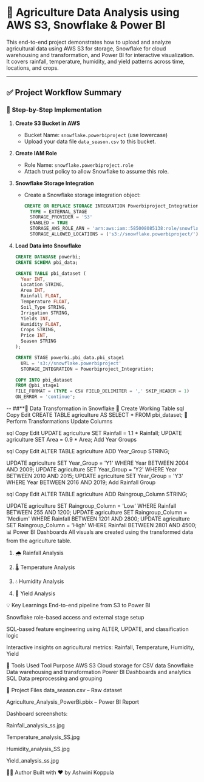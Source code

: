 # 🌾 Agriculture Data Analysis using AWS S3, Snowflake & Power BI

This end-to-end project demonstrates how to upload and analyze agricultural data using AWS S3 for storage, Snowflake for cloud warehousing and transformation, and Power BI for interactive visualization. It covers rainfall, temperature, humidity, and yield patterns across time, locations, and crops.

---
## ✅ Project Workflow Summary

### 🔧 Step-by-Step Implementation

1. **Create S3 Bucket in AWS**
   - Bucket Name: `snowflake.powerbiproject` (use lowercase)
   - Upload your data file `data_season.csv` to this bucket.

2. **Create IAM Role**
   - Role Name: `snowflake.powerbiproject.role`
   - Attach trust policy to allow Snowflake to assume this role.

3. **Snowflake Storage Integration**
   - Create a Snowflake storage integration object:
     ```sql
     CREATE OR REPLACE STORAGE INTEGRATION Powerbiproject_Integration
       TYPE = EXTERNAL_STAGE
       STORAGE_PROVIDER = 'S3'
       ENABLED = TRUE
       STORAGE_AWS_ROLE_ARN = 'arn:aws:iam::585008085138:role/snowflake.powerbiproject.role'
       STORAGE_ALLOWED_LOCATIONS = ('s3://snowflake.powerbiproject/');
     ```

4. **Load Data into Snowflake**
   ```sql
   CREATE DATABASE powerbi;
   CREATE SCHEMA pbi_data;

   CREATE TABLE pbi_dataset (
     Year INT,
     Location STRING,
     Area INT,
     Rainfall FLOAT,
     Temperature FLOAT,
     Soil_Type STRING,
     Irrigation STRING,
     Yields INT,
     Humidity FLOAT,
     Crops STRING,
     Price INT,
     Season STRING
   );

   CREATE STAGE powerbi.pbi_data.pbi_stage1
     URL = 's3://snowflake.powerbiproject'
     STORAGE_INTEGRATION = Powerbiproject_Integration;

   COPY INTO pbi_dataset
   FROM @pbi_stage1
   FILE_FORMAT = (TYPE = CSV FIELD_DELIMITER = ',' SKIP_HEADER = 1)
   ON_ERROR = 'continue';
--
##**🔄 Data Transformation in Snowflake
🧪 Create Working Table
sql
Copy
Edit
CREATE TABLE agriculture AS
SELECT * FROM pbi_dataset;
🔧 Perform Transformations
Update Columns

sql
Copy
Edit
UPDATE agriculture SET Rainfall = 1.1 * Rainfall;
UPDATE agriculture SET Area = 0.9 * Area;
Add Year Groups

sql
Copy
Edit
ALTER TABLE agriculture ADD Year_Group STRING;

UPDATE agriculture SET Year_Group = 'Y1' WHERE Year BETWEEN 2004 AND 2009;
UPDATE agriculture SET Year_Group = 'Y2' WHERE Year BETWEEN 2010 AND 2015;
UPDATE agriculture SET Year_Group = 'Y3' WHERE Year BETWEEN 2016 AND 2019;
Add Rainfall Group

sql
Copy
Edit
ALTER TABLE agriculture ADD Raingroup_Column STRING;

UPDATE agriculture SET Raingroup_Column = 'Low'    WHERE Rainfall BETWEEN 255 AND 1200;
UPDATE agriculture SET Raingroup_Column = 'Medium' WHERE Rainfall BETWEEN 1201 AND 2800;
UPDATE agriculture SET Raingroup_Column = 'High'   WHERE Rainfall BETWEEN 2801 AND 4500;
📊 Power BI Dashboards
All visuals are created using the transformed data from the agriculture table.

1. 🌧 Rainfall Analysis

2. 🌡 Temperature Analysis

3. 💧 Humidity Analysis

4. 🌾 Yield Analysis

💡 Key Learnings
End-to-end pipeline from S3 to Power BI

Snowflake role-based access and external stage setup

SQL-based feature engineering using ALTER, UPDATE, and classification logic

Interactive insights on agricultural metrics: Rainfall, Temperature, Humidity, Yield

🧰 Tools Used
Tool	Purpose
AWS S3	Cloud storage for CSV data
Snowflake	Data warehousing and transformation
Power BI	Dashboards and analytics
SQL	Data preprocessing and grouping

📂 Project Files
data_season.csv – Raw dataset

Agriculture_Analysis_PowerBi.pbix – Power BI Report

Dashboard screenshots:

Rainfall_analysis_ss.jpg

Temperature_analysis_SS.jpg

Humidity_analysis_SS.jpg

Yield_analysis_ss.jpg

🙋‍♀️ Author
Built with ❤️ by Ashwini Koppula

